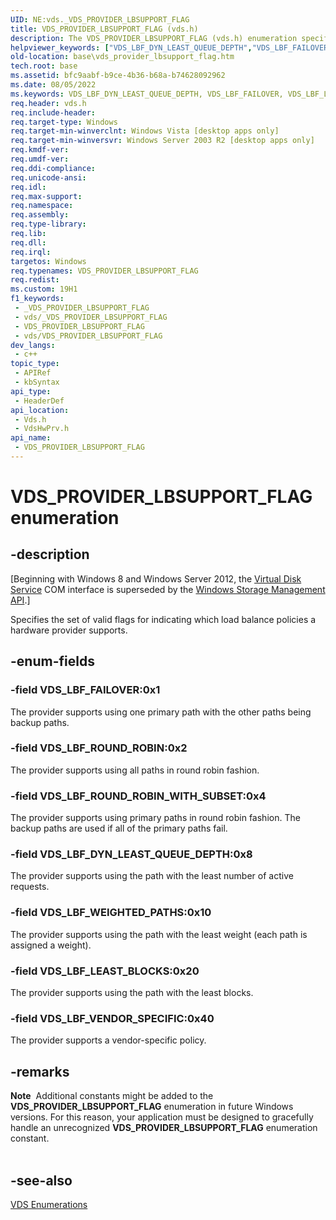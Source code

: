 ```yaml
---
UID: NE:vds._VDS_PROVIDER_LBSUPPORT_FLAG
title: VDS_PROVIDER_LBSUPPORT_FLAG (vds.h)
description: The VDS_PROVIDER_LBSUPPORT_FLAG (vds.h) enumeration specifies the set of valid flags for indicating which load balance policies a hardware provider supports.
helpviewer_keywords: ["VDS_LBF_DYN_LEAST_QUEUE_DEPTH","VDS_LBF_FAILOVER","VDS_LBF_LEAST_BLOCKS","VDS_LBF_ROUND_ROBIN","VDS_LBF_ROUND_ROBIN_WITH_SUBSET","VDS_LBF_VENDOR_SPECIFIC","VDS_LBF_WEIGHTED_PATHS","VDS_PROVIDER_LBSUPPORT_FLAG","VDS_PROVIDER_LBSUPPORT_FLAG enumeration [VDS]","base.vds_provider_lbsupport_flag","vds/VDS_LBF_DYN_LEAST_QUEUE_DEPTH","vds/VDS_LBF_FAILOVER","vds/VDS_LBF_LEAST_BLOCKS","vds/VDS_LBF_ROUND_ROBIN","vds/VDS_LBF_ROUND_ROBIN_WITH_SUBSET","vds/VDS_LBF_VENDOR_SPECIFIC","vds/VDS_LBF_WEIGHTED_PATHS","vds/VDS_PROVIDER_LBSUPPORT_FLAG","vdshwprv/VDS_LBF_DYN_LEAST_QUEUE_DEPTH","vdshwprv/VDS_LBF_FAILOVER","vdshwprv/VDS_LBF_LEAST_BLOCKS","vdshwprv/VDS_LBF_ROUND_ROBIN","vdshwprv/VDS_LBF_ROUND_ROBIN_WITH_SUBSET","vdshwprv/VDS_LBF_VENDOR_SPECIFIC","vdshwprv/VDS_LBF_WEIGHTED_PATHS","vdshwprv/VDS_PROVIDER_LBSUPPORT_FLAG"]
old-location: base\vds_provider_lbsupport_flag.htm
tech.root: base
ms.assetid: bfc9aabf-b9ce-4b36-b68a-b74628092962
ms.date: 08/05/2022
ms.keywords: VDS_LBF_DYN_LEAST_QUEUE_DEPTH, VDS_LBF_FAILOVER, VDS_LBF_LEAST_BLOCKS, VDS_LBF_ROUND_ROBIN, VDS_LBF_ROUND_ROBIN_WITH_SUBSET, VDS_LBF_VENDOR_SPECIFIC, VDS_LBF_WEIGHTED_PATHS, VDS_PROVIDER_LBSUPPORT_FLAG, VDS_PROVIDER_LBSUPPORT_FLAG enumeration [VDS], base.vds_provider_lbsupport_flag, vds/VDS_LBF_DYN_LEAST_QUEUE_DEPTH, vds/VDS_LBF_FAILOVER, vds/VDS_LBF_LEAST_BLOCKS, vds/VDS_LBF_ROUND_ROBIN, vds/VDS_LBF_ROUND_ROBIN_WITH_SUBSET, vds/VDS_LBF_VENDOR_SPECIFIC, vds/VDS_LBF_WEIGHTED_PATHS, vds/VDS_PROVIDER_LBSUPPORT_FLAG, vdshwprv/VDS_LBF_DYN_LEAST_QUEUE_DEPTH, vdshwprv/VDS_LBF_FAILOVER, vdshwprv/VDS_LBF_LEAST_BLOCKS, vdshwprv/VDS_LBF_ROUND_ROBIN, vdshwprv/VDS_LBF_ROUND_ROBIN_WITH_SUBSET, vdshwprv/VDS_LBF_VENDOR_SPECIFIC, vdshwprv/VDS_LBF_WEIGHTED_PATHS, vdshwprv/VDS_PROVIDER_LBSUPPORT_FLAG
req.header: vds.h
req.include-header: 
req.target-type: Windows
req.target-min-winverclnt: Windows Vista [desktop apps only]
req.target-min-winversvr: Windows Server 2003 R2 [desktop apps only]
req.kmdf-ver: 
req.umdf-ver: 
req.ddi-compliance: 
req.unicode-ansi: 
req.idl: 
req.max-support: 
req.namespace: 
req.assembly: 
req.type-library: 
req.lib: 
req.dll: 
req.irql: 
targetos: Windows
req.typenames: VDS_PROVIDER_LBSUPPORT_FLAG
req.redist: 
ms.custom: 19H1
f1_keywords:
 - _VDS_PROVIDER_LBSUPPORT_FLAG
 - vds/_VDS_PROVIDER_LBSUPPORT_FLAG
 - VDS_PROVIDER_LBSUPPORT_FLAG
 - vds/VDS_PROVIDER_LBSUPPORT_FLAG
dev_langs:
 - c++
topic_type:
 - APIRef
 - kbSyntax
api_type:
 - HeaderDef
api_location:
 - Vds.h
 - VdsHwPrv.h
api_name:
 - VDS_PROVIDER_LBSUPPORT_FLAG
---
```


# VDS_PROVIDER_LBSUPPORT_FLAG enumeration


## -description

<p class="CCE_Message">[Beginning with Windows 8 and Windows Server 2012, the <a href="/windows/desktop/VDS/virtual-disk-service-portal">Virtual Disk Service</a> COM interface is superseded by the <a href="/previous-versions/windows/desktop/stormgmt/windows-storage-management-api-portal">Windows Storage Management API</a>.]

Specifies the set of valid flags for indicating which load balance policies a hardware provider 
    supports.

## -enum-fields

### -field VDS_LBF_FAILOVER:0x1

The provider supports using one primary path with the other paths being backup paths.

### -field VDS_LBF_ROUND_ROBIN:0x2

The provider supports using all paths in round robin fashion.

### -field VDS_LBF_ROUND_ROBIN_WITH_SUBSET:0x4

The provider supports using primary paths in round robin fashion. The backup paths are used if all of the 
      primary paths fail.

### -field VDS_LBF_DYN_LEAST_QUEUE_DEPTH:0x8

The provider supports using the path with the least number of active requests.

### -field VDS_LBF_WEIGHTED_PATHS:0x10

The provider supports using the path with the least weight (each path is assigned a weight).

### -field VDS_LBF_LEAST_BLOCKS:0x20

The provider supports using the path with the least blocks.

### -field VDS_LBF_VENDOR_SPECIFIC:0x40

The provider supports a vendor-specific policy.

## -remarks

<div class="alert"><b>Note</b>  Additional constants might be added to the <b>VDS_PROVIDER_LBSUPPORT_FLAG</b> enumeration in future Windows versions. For this reason, your application must be designed to gracefully handle an unrecognized <b>VDS_PROVIDER_LBSUPPORT_FLAG</b> enumeration constant.</div>
<div> </div>

## -see-also

<a href="/windows/desktop/VDS/vds-enumerations">VDS Enumerations</a>
